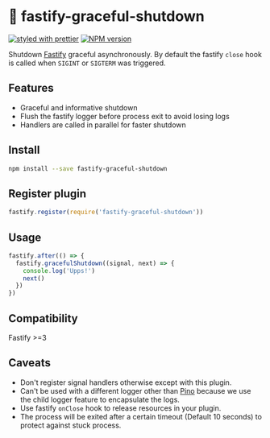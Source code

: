 # 🏹 fastify-graceful-shutdown

[![styled with prettier](https://img.shields.io/badge/styled_with-prettier-ff69b4.svg)](#badge)
[![NPM version](https://img.shields.io/npm/v/fastify-graceful-shutdown.svg?style=flat)](https://www.npmjs.com/package/fastify-graceful-shutdown)

Shutdown [Fastify](https://github.com/fastify/fastify) graceful asynchronously. By default the fastify `close` hook is called when `SIGINT` or `SIGTERM` was triggered.

## Features

- Graceful and informative shutdown
- Flush the fastify logger before process exit to avoid losing logs
- Handlers are called in parallel for faster shutdown

## Install

```bash
npm install --save fastify-graceful-shutdown
```

## Register plugin

```js
fastify.register(require('fastify-graceful-shutdown'))
```

## Usage

```js
fastify.after(() => {
  fastify.gracefulShutdown((signal, next) => {
    console.log('Upps!')
    next()
  })
})
```

## Compatibility

Fastify >=3

## Caveats

- Don't register signal handlers otherwise except with this plugin.
- Can't be used with a different logger other than [Pino](https://github.com/pinojs/pino) because we use the child logger feature to encapsulate the logs.
- Use fastify `onClose` hook to release resources in your plugin.
- The process will be exited after a certain timeout (Default 10 seconds) to protect against stuck process.
